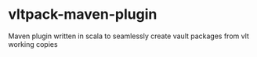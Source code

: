 vltpack-maven-plugin
====================

Maven plugin written in scala to seamlessly create vault packages from vlt working copies 